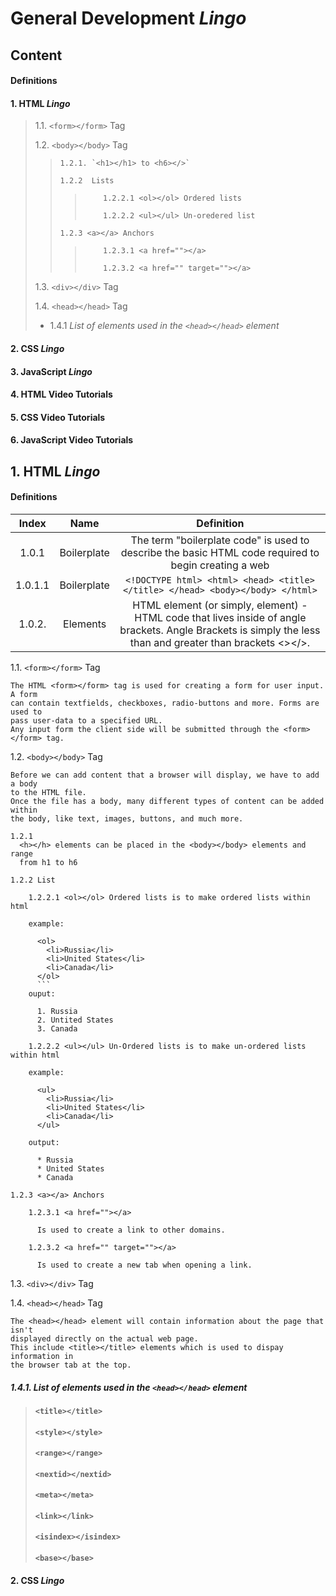 # General Development *Lingo*

## **Content**

#### Definitions

#### 1. HTML *Lingo*

>  1.1. `<form></form>` Tag
>
>  1.2. `<body></body>` Tag
>
>>     1.2.1. `<h1></h1> to <h6></>`
>>
>>     1.2.2  Lists
>>
>>>         1.2.2.1 <ol></ol> Ordered lists
>>>
>>>         1.2.2.2 <ul></ul> Un-oredered list
>>
>>     1.2.3 <a></a> Anchors
>>
>>>         1.2.3.1 <a href=""></a>
>>>
>>>         1.2.3.2 <a href="" target=""></a>
>
>  1.3. `<div></div>` Tag
>
>  1.4. `<head></head>` Tag
>
>    * 1.4.1 *List of elements used in the `<head></head>` element*
>


#### 2. CSS *Lingo*

#### 3. JavaScript *Lingo*

#### 4. HTML Video Tutorials

#### 5. CSS Video Tutorials

#### 6. JavaScript Video Tutorials

## 1. HTML *Lingo*


#### Definitions

| Index | Name | Definition |
|:-----:|:----:|:----------:|
| 1.0.1 | Boilerplate | The term "boilerplate code" is used to describe the basic HTML code required to begin creating a web |
| 1.0.1.1 |  Boilerplate | ```<!DOCTYPE html> <html> <head> <title></title> </head> <body></body> </html>``` |
| 1.0.2. | Elements | HTML element (or simply, element) - HTML code that lives inside of angle brackets. Angle Brackets is simply the less than and greater than brackets <></>. |



  1.1. `<form></form>` Tag

    The HTML <form></form> tag is used for creating a form for user input. A form
    can contain textfields, checkboxes, radio-buttons and more. Forms are used to
    pass user-data to a specified URL.
    Any input form the client side will be submitted through the <form></form> tag.

  1.2. `<body></body>` Tag

    Before we can add content that a browser will display, we have to add a body
    to the HTML file.
    Once the file has a body, many different types of content can be added within
    the body, like text, images, buttons, and much more.

    1.2.1
      <h></h> elements can be placed in the <body></body> elements and range
      from h1 to h6

    1.2.2 List

        1.2.2.1 <ol></ol> Ordered lists is to make ordered lists within html

        example:

          <ol>
            <li>Russia</li>
            <li>United States</li>
            <li>Canada</li>
          </ol>
          ```
        ouput:

          1. Russia
          2. Untited States
          3. Canada

        1.2.2.2 <ul></ul> Un-Ordered lists is to make un-ordered lists within html

        example:

          <ul>
            <li>Russia</li>
            <li>United States</li>
            <li>Canada</li>
          </ul>

        output:

          * Russia
          * United States
          * Canada

    1.2.3 <a></a> Anchors

        1.2.3.1 <a href=""></a>

          Is used to create a link to other domains.

        1.2.3.2 <a href="" target=""></a>

          Is used to create a new tab when opening a link.


  1.3. `<div></div>` Tag

  1.4. `<head></head>` Tag

    The <head></head> element will contain information about the page that isn't
    displayed directly on the actual web page.
    This include <title></title> elements which is used to dispay information in
    the browser tab at the top.

  #####  1.4.1. *List of elements used in the `<head></head>` element*
  > #### `<title></title>`
  > #### `<style></style>`
  > #### `<range></range>`
  > #### `<nextid></nextid>`
  > #### `<meta></meta>`
  > #### `<link></link>`
  > #### `<isindex></isindex>`
  > #### `<base></base>`

#### 2. CSS *Lingo*
